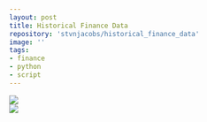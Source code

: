 ```yaml
---
layout: post
title: Historical Finance Data
repository: 'stvnjacobs/historical_finance_data'
image: ''
tags:
- finance
- python
- script
---
```


<div class="flex-row">
  <div class="flex-item"><img src="{{ site.url }}/scanner/2014-04-28-finance-term1.png"></div>
  <div class="flex-item"><img src="{{ site.url }}/scanner/2014-04-28-finance-term2.png"></div>
</div>
